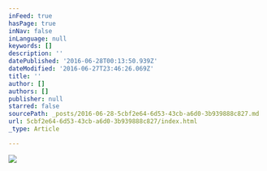 ```yaml
---
inFeed: true
hasPage: true
inNav: false
inLanguage: null
keywords: []
description: ''
datePublished: '2016-06-28T00:13:50.939Z'
dateModified: '2016-06-27T23:46:26.069Z'
title: ''
author: []
authors: []
publisher: null
starred: false
sourcePath: _posts/2016-06-28-5cbf2e64-6d53-43cb-a6d0-3b939888c827.md
url: 5cbf2e64-6d53-43cb-a6d0-3b939888c827/index.html
_type: Article

---
```

![](https://the-grid-user-content.s3-us-west-2.amazonaws.com/8da7d509-171c-45d3-bcd9-ac96209cdadd.jpg)